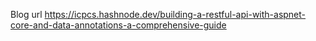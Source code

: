 Blog url
https://icpcs.hashnode.dev/building-a-restful-api-with-aspnet-core-and-data-annotations-a-comprehensive-guide
